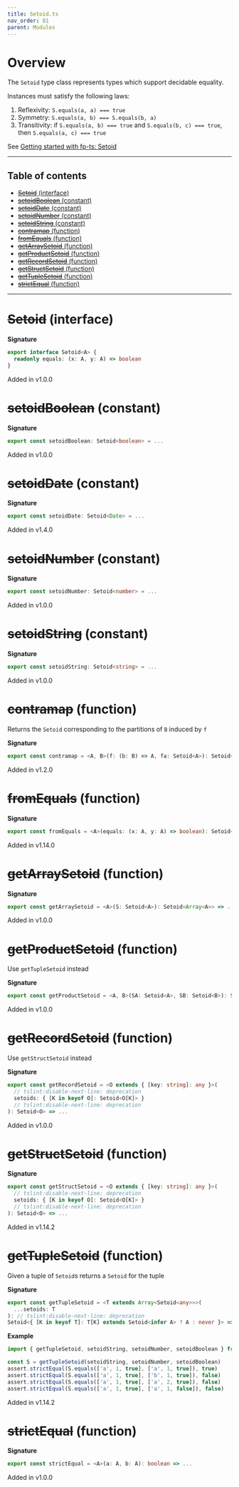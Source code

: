 ```yaml
---
title: Setoid.ts
nav_order: 81
parent: Modules
---
```


# Overview

The `Setoid` type class represents types which support decidable equality.

Instances must satisfy the following laws:

1. Reflexivity: `S.equals(a, a) === true`
2. Symmetry: `S.equals(a, b) === S.equals(b, a)`
3. Transitivity: if `S.equals(a, b) === true` and `S.equals(b, c) === true`, then `S.equals(a, c) === true`

See [Getting started with fp-ts: Setoid](https://dev.to/gcanti/getting-started-with-fp-ts-setoid-39f3)

---

<h2 class="text-delta">Table of contents</h2>

- [~~Setoid~~ (interface)](#setoid-interface)
- [~~setoidBoolean~~ (constant)](#setoidboolean-constant)
- [~~setoidDate~~ (constant)](#setoiddate-constant)
- [~~setoidNumber~~ (constant)](#setoidnumber-constant)
- [~~setoidString~~ (constant)](#setoidstring-constant)
- [~~contramap~~ (function)](#contramap-function)
- [~~fromEquals~~ (function)](#fromequals-function)
- [~~getArraySetoid~~ (function)](#getarraysetoid-function)
- [~~getProductSetoid~~ (function)](#getproductsetoid-function)
- [~~getRecordSetoid~~ (function)](#getrecordsetoid-function)
- [~~getStructSetoid~~ (function)](#getstructsetoid-function)
- [~~getTupleSetoid~~ (function)](#gettuplesetoid-function)
- [~~strictEqual~~ (function)](#strictequal-function)

---

# ~~Setoid~~ (interface)

**Signature**

```ts
export interface Setoid<A> {
  readonly equals: (x: A, y: A) => boolean
}
```

Added in v1.0.0

# ~~setoidBoolean~~ (constant)

**Signature**

```ts
export const setoidBoolean: Setoid<boolean> = ...
```

Added in v1.0.0

# ~~setoidDate~~ (constant)

**Signature**

```ts
export const setoidDate: Setoid<Date> = ...
```

Added in v1.4.0

# ~~setoidNumber~~ (constant)

**Signature**

```ts
export const setoidNumber: Setoid<number> = ...
```

Added in v1.0.0

# ~~setoidString~~ (constant)

**Signature**

```ts
export const setoidString: Setoid<string> = ...
```

Added in v1.0.0

# ~~contramap~~ (function)

Returns the `Setoid` corresponding to the partitions of `B` induced by `f`

**Signature**

```ts
export const contramap = <A, B>(f: (b: B) => A, fa: Setoid<A>): Setoid<B> => ...
```

Added in v1.2.0

# ~~fromEquals~~ (function)

**Signature**

```ts
export const fromEquals = <A>(equals: (x: A, y: A) => boolean): Setoid<A> => ...
```

Added in v1.14.0

# ~~getArraySetoid~~ (function)

**Signature**

```ts
export const getArraySetoid = <A>(S: Setoid<A>): Setoid<Array<A>> => ...
```

Added in v1.0.0

# ~~getProductSetoid~~ (function)

Use `getTupleSetoid` instead

**Signature**

```ts
export const getProductSetoid = <A, B>(SA: Setoid<A>, SB: Setoid<B>): Setoid<[A, B]> => ...
```

Added in v1.0.0

# ~~getRecordSetoid~~ (function)

Use `getStructSetoid` instead

**Signature**

```ts
export const getRecordSetoid = <O extends { [key: string]: any }>(
  // tslint:disable-next-line: deprecation
  setoids: { [K in keyof O]: Setoid<O[K]> }
  // tslint:disable-next-line: deprecation
): Setoid<O> => ...
```

Added in v1.0.0

# ~~getStructSetoid~~ (function)

**Signature**

```ts
export const getStructSetoid = <O extends { [key: string]: any }>(
  // tslint:disable-next-line: deprecation
  setoids: { [K in keyof O]: Setoid<O[K]> }
  // tslint:disable-next-line: deprecation
): Setoid<O> => ...
```

Added in v1.14.2

# ~~getTupleSetoid~~ (function)

Given a tuple of `Setoid`s returns a `Setoid` for the tuple

**Signature**

```ts
export const getTupleSetoid = <T extends Array<Setoid<any>>>(
  ...setoids: T
): // tslint:disable-next-line: deprecation
Setoid<{ [K in keyof T]: T[K] extends Setoid<infer A> ? A : never }> => ...
```

**Example**

```ts
import { getTupleSetoid, setoidString, setoidNumber, setoidBoolean } from 'fp-ts/lib/Setoid'

const S = getTupleSetoid(setoidString, setoidNumber, setoidBoolean)
assert.strictEqual(S.equals(['a', 1, true], ['a', 1, true]), true)
assert.strictEqual(S.equals(['a', 1, true], ['b', 1, true]), false)
assert.strictEqual(S.equals(['a', 1, true], ['a', 2, true]), false)
assert.strictEqual(S.equals(['a', 1, true], ['a', 1, false]), false)
```

Added in v1.14.2

# ~~strictEqual~~ (function)

**Signature**

```ts
export const strictEqual = <A>(a: A, b: A): boolean => ...
```

Added in v1.0.0
